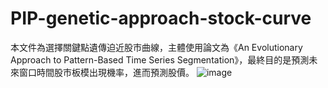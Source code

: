 # PIP-genetic-approach-stock-curve
本文件為選擇關鍵點遺傳迫近股市曲線，主體使用論文為《An Evolutionary Approach to Pattern-Based Time Series Segmentation》，最終目的是預測未來窗口時間股市板模出現機率，進而預測股價。
![image](https://user-images.githubusercontent.com/13391712/119954994-2897b380-bfd2-11eb-903d-90f2f77e4ecf.png)
